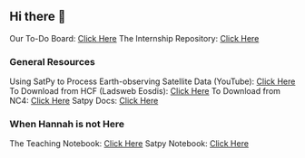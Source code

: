## Hi there 👋

Our To-Do Board: [Click Here](https://github.com/orgs/hboi-nasa-murep/projects/1)
The Internship Repository: [Click Here](https://github.com/hboi-nasa-murep/internship-code)

### General Resources

Using SatPy to Process Earth-observing Satellite Data (YouTube): [Click Here](https://www.youtube.com/watch?v=t4a_NrHy7NA&ab_channel=Enthought)
To Download from HCF (Ladsweb Eosdis): [Click Here](https://ladsweb.modaps.eosdis.nasa.gov/search/)
To Download from NC4: [Click Here](https://oceancolor.gsfc.nasa.gov/l3/)
Satpy Docs: [Click Here](https://satpy.readthedocs.io/en/stable/)

### When Hannah is not Here

The Teaching Notebook: [Click Here](https://github.com/pytroll/tutorial-satpy-half-day)
Satpy Notebook: [Click Here](https://github.com/kthyng/python4geosciences)
